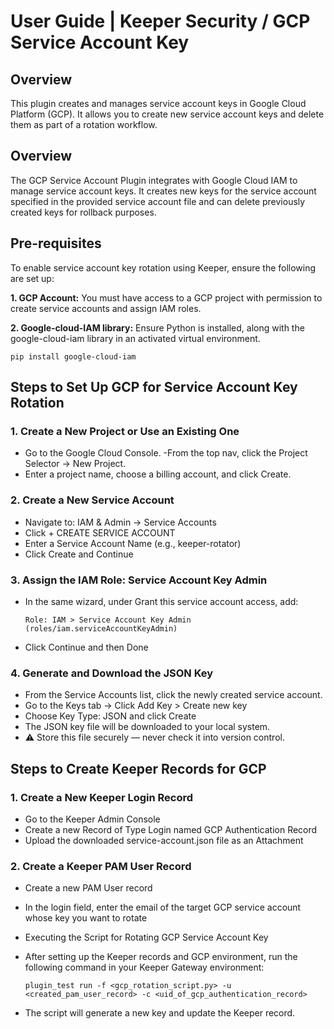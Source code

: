 # User Guide | Keeper Security / GCP Service Account Key 

## Overview

This plugin creates and manages service account keys in Google Cloud Platform (GCP). It allows you to create new service account keys and delete them as part of a rotation workflow.

## Overview

The GCP Service Account Plugin integrates with Google Cloud IAM to manage service account keys. It creates new keys for the service account specified in the provided service account file and can delete previously created keys for rollback purposes.

## Pre-requisites
To enable service account key rotation using Keeper, ensure the following are set up:

**1. GCP Account:**
You must have access to a GCP project with permission to create service accounts and assign IAM roles.

**2. Google-cloud-IAM library:** Ensure Python is installed, along with the google-cloud-iam library in an activated virtual environment.

    pip install google-cloud-iam

## Steps to Set Up GCP for Service Account Key Rotation
### 1. Create a New Project or Use an Existing One
- Go to the Google Cloud Console.
-From the top nav, click the Project Selector → New Project.
- Enter a project name, choose a billing account, and click Create.

### 2. Create a New Service Account
- Navigate to: IAM & Admin → Service Accounts
- Click + CREATE SERVICE ACCOUNT
- Enter a Service Account Name (e.g., keeper-rotator)
- Click Create and Continue

### 3. Assign the IAM Role: Service Account Key Admin
- In the same wizard, under Grant this service account access, add:

      Role: IAM > Service Account Key Admin (roles/iam.serviceAccountKeyAdmin)

- Click Continue and then Done

### 4. Generate and Download the JSON Key
- From the Service Accounts list, click the newly created service account.
- Go to the Keys tab → Click Add Key > Create new key
- Choose Key Type: JSON and click Create
- The JSON key file will be downloaded to your local system.
- ⚠️ Store this file securely — never check it into version control.

## Steps to Create Keeper Records for GCP
### 1. Create a New Keeper Login Record
- Go to the Keeper Admin Console
- Create a new Record of Type Login named GCP Authentication Record
- Upload the downloaded service-account.json file as an Attachment

### 2. Create a Keeper PAM User Record
- Create a new PAM User record
- In the login field, enter the email of the target GCP service account whose key you want to rotate
- Executing the Script for Rotating GCP Service Account Key
- After setting up the Keeper records and GCP environment, run the following command in your Keeper Gateway environment:
      
      plugin_test run -f <gcp_rotation_script.py> -u <created_pam_user_record> -c <uid_of_gcp_authentication_record>

- The script will generate a new key and update the Keeper record.

